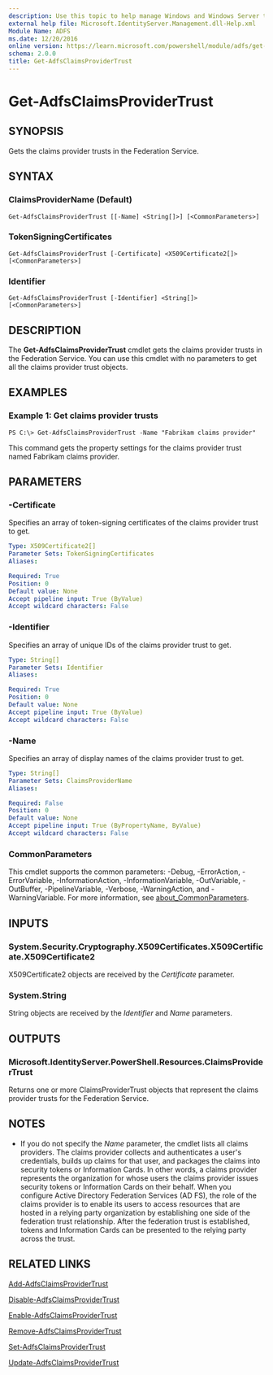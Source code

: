 ```yaml
---
description: Use this topic to help manage Windows and Windows Server technologies with Windows PowerShell.
external help file: Microsoft.IdentityServer.Management.dll-Help.xml
Module Name: ADFS
ms.date: 12/20/2016
online version: https://learn.microsoft.com/powershell/module/adfs/get-adfsclaimsprovidertrust?view=windowsserver2022-ps&wt.mc_id=ps-gethelp
schema: 2.0.0
title: Get-AdfsClaimsProviderTrust
---
```


# Get-AdfsClaimsProviderTrust

## SYNOPSIS
Gets the claims provider trusts in the Federation Service.

## SYNTAX

### ClaimsProviderName (Default)
```
Get-AdfsClaimsProviderTrust [[-Name] <String[]>] [<CommonParameters>]
```

### TokenSigningCertificates
```
Get-AdfsClaimsProviderTrust [-Certificate] <X509Certificate2[]> [<CommonParameters>]
```

### Identifier
```
Get-AdfsClaimsProviderTrust [-Identifier] <String[]> [<CommonParameters>]
```

## DESCRIPTION
The **Get-AdfsClaimsProviderTrust** cmdlet gets the claims provider trusts in the Federation Service.
You can use this cmdlet with no parameters to get all the claims provider trust objects.

## EXAMPLES

### Example 1: Get claims provider trusts
```
PS C:\> Get-AdfsClaimsProviderTrust -Name "Fabrikam claims provider"
```

This command gets the property settings for the claims provider trust named Fabrikam claims provider.

## PARAMETERS

### -Certificate
Specifies an array of token-signing certificates of the claims provider trust to get.

```yaml
Type: X509Certificate2[]
Parameter Sets: TokenSigningCertificates
Aliases: 

Required: True
Position: 0
Default value: None
Accept pipeline input: True (ByValue)
Accept wildcard characters: False
```

### -Identifier
Specifies an array of unique IDs of the claims provider trust to get.

```yaml
Type: String[]
Parameter Sets: Identifier
Aliases: 

Required: True
Position: 0
Default value: None
Accept pipeline input: True (ByValue)
Accept wildcard characters: False
```

### -Name
Specifies an array of display names of the claims provider trust to get.

```yaml
Type: String[]
Parameter Sets: ClaimsProviderName
Aliases: 

Required: False
Position: 0
Default value: None
Accept pipeline input: True (ByPropertyName, ByValue)
Accept wildcard characters: False
```

### CommonParameters
This cmdlet supports the common parameters: -Debug, -ErrorAction, -ErrorVariable, -InformationAction, -InformationVariable, -OutVariable, -OutBuffer, -PipelineVariable, -Verbose, -WarningAction, and -WarningVariable. For more information, see [about_CommonParameters](https://go.microsoft.com/fwlink/?LinkID=113216).

## INPUTS

### System.Security.Cryptography.X509Certificates.X509Certificate.X509Certificate2

X509Certificate2 objects are received by the *Certificate* parameter.

### System.String

String objects are received by the *Identifier* and *Name* parameters.

## OUTPUTS

### Microsoft.IdentityServer.PowerShell.Resources.ClaimsProviderTrust

Returns one or more ClaimsProviderTrust objects that represent the claims provider trusts for the Federation Service.

## NOTES
* If you do not specify the *Name* parameter, the cmdlet lists all claims providers. The claims provider collects and authenticates a user's credentials, builds up claims for that user, and packages the claims into security tokens or Information Cards. In other words, a claims provider represents the organization for whose users the claims provider issues security tokens or Information Cards on their behalf. When you configure Active Directory Federation Services (AD FS), the role of the claims provider is to enable its users to access resources that are hosted in a relying party organization by establishing one side of the federation trust relationship. After the federation trust is established, tokens and Information Cards can be presented to the relying party across the trust.

## RELATED LINKS

[Add-AdfsClaimsProviderTrust](./Add-AdfsClaimsProviderTrust.md)

[Disable-AdfsClaimsProviderTrust](./Disable-AdfsClaimsProviderTrust.md)

[Enable-AdfsClaimsProviderTrust](./Enable-AdfsClaimsProviderTrust.md)

[Remove-AdfsClaimsProviderTrust](./Remove-AdfsClaimsProviderTrust.md)

[Set-AdfsClaimsProviderTrust](./Set-AdfsClaimsProviderTrust.md)

[Update-AdfsClaimsProviderTrust](./Update-AdfsClaimsProviderTrust.md)

